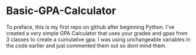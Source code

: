 # Basic-GPA-Calculator
To preface, this is my first repo on github after beginning Python.
I've created a very simple GPA Calculator that uses your grades and gpas from 3 classes to create a cumulative gpa. I was using unchangeable variables in the code earlier and just commented them out so dont mind them.
